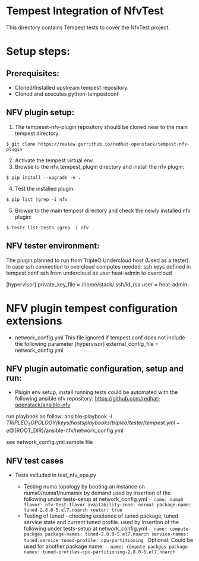Tempest Integration of NfvTest
==============================

This directory contains Tempest tests to cover the NfvTest project.

# Setup steps:
## Prerequisites:
* Cloned/Installed upstream tempest repository.
* Cloned and executes python-tempestconf

## NFV plugin setup:

1. The tempeset-nfv-plugin repository should be cloned near to the main tempest directory.

`$ git clone https://review.gerrithub.io/redhat-openstack/tempest-nfv-plugin`

2. Activate the tempest virtual env.
3. Browse to the nfv_tempest_plugin directory and install the nfv plugin:

`$ pip install --upgrade -e .`

4. Test the installed plugin:

`$ pip list |grep -i nfv`

5. Browse to the main tempest directory and check the newly installed nfv plugin:

`$ testr list-tests |grep -i nfv`

## NFV tester environment:
The plugin planned to run from TripleO Undercloud host (Used as a tester).
In case ssh connection to overcloud computes needed:
ssh keys defined in tempest.conf
ssh from undercloud as user heat-admin to overcloud

[hypervisor]
private_key_file = /home/stack/.ssh/id_rsa
user = heat-admin

# NFV plugin tempest configuration extensions
*  network_config.yml
This file ignored if tempest.conf does not include the following parameter
[hypervisor]
external_config_file = network_config.yml

## NFV plugin automatic configuration, setup and run:

* Plugin env setup, install running tests could be automated with the following ansible
 nfv repository: https://github.com/redhat-openstack/ansible-nfv

 run playbook as follow:
 ansible-playbook -i ${TRIPLEO_TOPOLOGY}/keys/hosts
 playbooks/tripleo/tester/tempest.yml -e @${ROOT_DIR}/ansible-nfv/network_config.yml

 see network_config.yml.sample file

## NFV test cases

* Tests included in test_nfv_epa.py
  
  - Testing numa topology by booting an instance on numa0/numa1/numamix by demand
    used by insertion of the following under tests-setup at network_config.yml
    `- name: numa0
       flavor: nfv-test-flavor
       availability-zone: normal
       package-name: tuned-2.8.0-5.el7.noarch
       router: true `
  - Testing of tuned - checking exsitence of tuned package, tuned service state
    and current tuned profile.
    used by insertion of the following under tests-setup at network_config.yml
    `- name: compute-packges
       package-names: tuned-2.8.0-5.el7.noarch
       service-names: tuned.service
       tuned-profile: cpu-partitioning `
    Optional:
    Could be used for another package name:
      `- name: compute-packges
         package-names: tuned-profiles-cpu-partitioning-2.8.0-5.el7.noarch`
